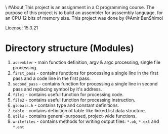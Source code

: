 \\
#About
This project is an assignment in a C programming course. The purpose of this project is to build an assembler for  asssembly language, for an CPU  12 bits of memory size.
This project was done by @Amir BenShimol


License: 15.3.21
# Directory structure (Modules)
1. `assembler` - main function definition, argv & argc processing, single file processing.
2. `first_pass` - contains functions for processing a single line in the first pass and a code line in the first pass.
3. `second_pass` - contains function for processing a single line in second pass and replacing symbol by it's address.
4. `file1` - contains useful function for processing code.
5. `file2` - contains useful function for processing instruction.
6. `globals.h` - contains type and constant definitions.
7. `table` - contains definition of table-like linked list data structure.
8. `utils` - contains general-purposed, project-wide functions.
9. `writefiles` - contains methods for writing output files: `*.ob`, `*.ext` and `*.ent` 
